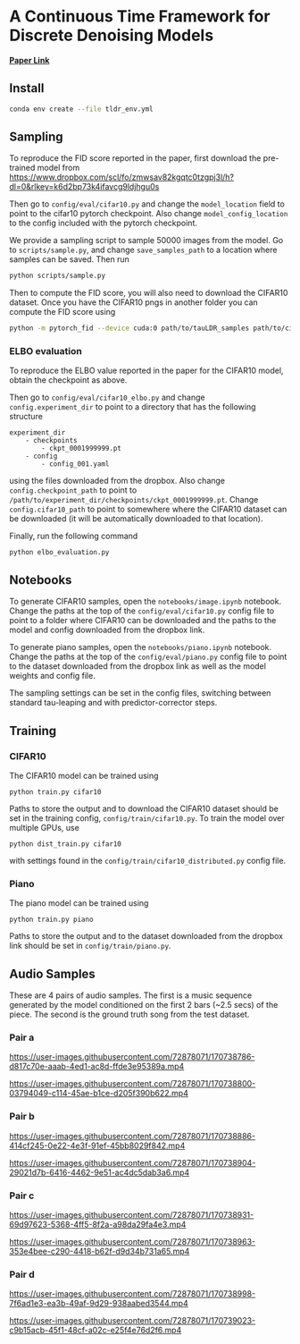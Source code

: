 # A Continuous Time Framework for Discrete Denoising Models
[**Paper Link**](https://arxiv.org/abs/2205.14987v2)

## Install

```bash
conda env create --file tldr_env.yml
```


## Sampling

To reproduce the FID score reported in the paper, first download the pre-trained model from https://www.dropbox.com/scl/fo/zmwsav82kgqtc0tzgpj3l/h?dl=0&rlkey=k6d2bp73k4ifavcg9ldjhgu0s

Then go to `config/eval/cifar10.py` and change the `model_location` field to point to the cifar10 pytorch checkpoint.
Also change `model_config_location` to the config included with the pytorch checkpoint.

We provide a sampling script to sample 50000 images from the model. 
Go to `scripts/sample.py`, and change `save_samples_path` to a location where samples can be saved.
Then run
```bash
python scripts/sample.py
```

Then to compute the FID score, you will also need to download the CIFAR10 dataset.
Once you have the CIFAR10 pngs in another folder you can compute the FID score using
```bash
python -m pytorch_fid --device cuda:0 path/to/tauLDR_samples path/to/cifar10pngs
```

### ELBO evaluation
To reproduce the ELBO value reported in the paper for the CIFAR10 model, obtain the checkpoint as above.

Then go to `config/eval/cifar10_elbo.py` and change `config.experiment_dir` to point to a directory that has the following structure
```
experiment_dir
    - checkpoints
        - ckpt_0001999999.pt
    - config
        - config_001.yaml
```
using the files downloaded from the dropbox. Also change `config.checkpoint_path` to point to `/path/to/experiment_dir/checkpoints/ckpt_0001999999.pt`.
Change `config.cifar10_path` to point to somewhere where the CIFAR10 dataset can be downloaded (it will be automatically downloaded to that location).

Finally, run the following command
```
python elbo_evaluation.py
```

## Notebooks

To generate CIFAR10 samples, open the `notebooks/image.ipynb` notebook.
Change the paths at the top of  the `config/eval/cifar10.py` config file to point to a folder where CIFAR10 can be downloaded and the paths to the model and config downloaded from the dropbox link. 

To generate piano samples, open the `notebooks/piano.ipynb` notebook.
Change the paths at the top of the `config/eval/piano.py` config file to point to the dataset downloaded from the dropbox link as well as the model weights and config file.

The sampling settings can be set in the config files, switching between standard tau-leaping and with predictor-corrector steps.


## Training
### CIFAR10
The CIFAR10 model can be trained using
```
python train.py cifar10
```
Paths to store the output and to download the CIFAR10 dataset should be set in the training config, `config/train/cifar10.py`.
To train the model over multiple GPUs, use
```
python dist_train.py cifar10
```
with settings found in the `config/train/cifar10_distributed.py` config file.

### Piano
The piano model can be trained using
```
python train.py piano
```
Paths to store the output and to the dataset downloaded from the dropbox link should be set in `config/train/piano.py`.


## Audio Samples
These are 4 pairs of audio samples. The first is a music sequence generated by the model conditioned on the first 2 bars (~2.5 secs) of the piece. The second is the ground truth song from the test dataset.

### Pair a
https://user-images.githubusercontent.com/72878071/170738786-d817c70e-aaab-4ed1-ac8d-ffde3e95389a.mp4

https://user-images.githubusercontent.com/72878071/170738800-03794049-c114-45ae-b1ce-d205f390b622.mp4

### Pair b
https://user-images.githubusercontent.com/72878071/170738886-414cf245-0e22-4e3f-91ef-45bb8029f842.mp4

https://user-images.githubusercontent.com/72878071/170738904-29021d7b-6416-4462-9e51-ac4dc5dab3a6.mp4

### Pair c
https://user-images.githubusercontent.com/72878071/170738931-69d97623-5368-4ff5-8f2a-a98da29fa4e3.mp4

https://user-images.githubusercontent.com/72878071/170738963-353e4bee-c290-4418-b62f-d9d34b731a65.mp4

### Pair d
https://user-images.githubusercontent.com/72878071/170738998-7f6ad1e3-ea3b-49af-9d29-938aabed3544.mp4

https://user-images.githubusercontent.com/72878071/170739023-c9b15acb-45f1-48cf-a02c-e25f4e76d2f6.mp4

